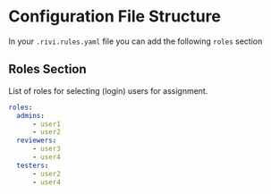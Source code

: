 # Configuration File Structure

In your `.rivi.rules.yaml` file you can add the following `roles` section

## Roles Section

List of roles for selecting (login) users for assignment.
```yaml
roles:
  admins:
      - user1
      - user2
  reviewers:
      - user3
      - user4
  testers:
      - user2
      - user4
```